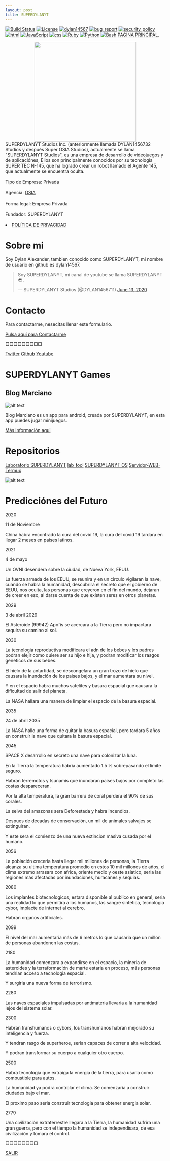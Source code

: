 ```yaml
---
layout: post
title: SUPERDYLANYT
---
```


[![Build Status](https://img.shields.io/github/stars/dylan14567/SUPERDYLANYT-OS.svg)](https://github.com/dylan14567/Laboratorio-SUPERDYLANYT)
[![License](https://img.shields.io/github/license/dylan14567/Laboratorio-SUPERDYLANYT.svg)](https://github.com/dylan14567/Laboratorio-SUPERDYLANYT/blob/master/LICENSE)
[![dylan14567](https://img.shields.io/badge/author-dylan14567-green.svg)](https://github.com/dylan14567)
[![bug_report](https://img.shields.io/badge/bug-report-red.svg)](https://github.com/dylan14567/Laboratorio-SUPERDYLANYT/blob/master/.github/ISSUE_TEMPLATE/bug_report.md)
[![security_policy](https://img.shields.io/badge/security-policy-cyan.svg)](https://github.com/dylan14567/Laboratorio-SUPERDYLANYT/blob/master/.github/SECURITY.md)
[![html](https://img.shields.io/badge/language-html%20-red.svg)](https://www.w3.org/html/)
[![JavaScript](https://img.shields.io/badge/language-JavaScript%20-yellow.svg)](https://es.wikipedia.org/wiki/JavaScript)
[![css](https://img.shields.io/badge/language-css%20-cyan.svg)](https://www.w3.org/Style/CSS/)
[![Ruby](https://img.shields.io/badge/language-Ruby-red.svg)](https://www.ruby-lang.org/)
[![Python](https://img.shields.io/badge/language-Python%20-yellow.svg)](https://www.python.org)
[![Bash](https://img.shields.io/badge/language-Bash-blue.svg)](https://www.gnu.org/software/bash/)
[PAGINA PRINCIPAL](./index.html).


<div class="separator" style="clear: both; text-align: center;">
<a href="https://1.bp.blogspot.com/-ypd7lQEm_BQ/Xok6vl64NYI/AAAAAAAAF84/xNCf39_o9DI5BiPQ-_9H_Iq83xl7FjG7ACLcBGAsYHQ/s1600/1586051713120.png" imageanchor="1" style="margin-left: 1em; margin-right: 1em;"><img border="0" data-original-height="530" data-original-width="540" height="314" src="https://1.bp.blogspot.com/-ypd7lQEm_BQ/Xok6vl64NYI/AAAAAAAAF84/xNCf39_o9DI5BiPQ-_9H_Iq83xl7FjG7ACLcBGAsYHQ/s320/1586051713120.png" width="320" /></a></div>
<div class="separator" style="clear: both; text-align: left;">
SUPERDYLANYT Studios Inc. (anteriormente llamada DYLAN1456732 Studios y después Super OSIA Studios), actualmente se llama "SUPERDYLANYT Studios", es una empresa de desarrollo de videojuegos y de aplicaciónes, Ellos son principalmente conocidos por su tecnología SUPER TEC N-145, que ha logrado crear un robot llamado el Agente 145, que actualmente se encuentra oculta.</div>
<br />
Tipo de Empresa: Privada<br />
<br />
Agencia: <a href="https://superdylanyt.blogspot.com/2020/04/organizacion-superdylanyt-de.html">OSIA</a><br />
<br />
Forma legal: Empresa Privada<br />
<br />
Fundador: SUPERDYLANYT<br />
<br />
<li><a href="../POLÍTICA-DE-PRIVACIDAD">POLÍTICA DE PRIVACIDAD</a></li>

# Sobre mi 

Soy Dylan Alexander, tambien conocido como SUPERDYLANYT,
mi nombre de usuario en github es dylan14567.

<blockquote class="twitter-tweet"><p lang="en" dir="ltr">Soy SUPERDYLANYT, mi canal de youtube se llama SUPERDYLANYT 😎.</p>&mdash; SUPERDYLANYT Studios (@DYLAN1456711) <a href="https://twitter.com/DYLAN1456711/status/1271912696888393728?ref_src=twsrc%5Etfw">June 13, 2020</a></blockquote> <script async src="https://platform.twitter.com/widgets.js" charset="utf-8"></script>

# Contacto

Para contactarme, nesecitas llenar este formulario.

<div class="share">
  <a href="contacto" class="contact">Pulsa aquí para Contactarme</a>
</div>

□□□□□□□□□

<div class="share">
  <a href="https://twitter.com/DYLAN1456711" class="tw">Twitter</a>
  <a href="https://github.com/dylan14567" class="git">Github</a>
  <a href="https://www.youtube.com/channel/UCXZow-eof6WFmu4armVahAA" class="yt">Youtube</a>
</div>

# SUPERDYLANYT Games

## Blog Marciano

![alt text](https://dylan14567.github.io/Laboratorio-SUPERDYLANYT/img/20200405_092941.jpg)

Blog Marciano es un app para android, creada por SUPERDYLANYT, en esta app puedes jugar minijuegos.

<a href="Articulos/blogmarciano">Más información aqui</a>

# Repositorios


<div class="share">
  <a href="https://github.com/dylan14567/Laboratorio-SUPERDYLANYT" class="git">Laboratorio SUPERDYLANYT</a>
  <a href="https://github.com/dylan14567/lab_tool" class="git">lab_tool</a>
  <a href="https://github.com/dylan14567/SUPERDYLANYT-OS" class="git">SUPERDYLANYT OS</a>
  <a href="https://github.com/dylan14567/Servidor-WEB-Termux" class="git">Servidor-WEB-Termux</a>
</div>

![alt text](https://raw.githubusercontent.com/dylan14567/Laboratorio-SUPERDYLANYT/master/img/20200614_105850.jpg)

# Predicciónes del Futuro

2020

11 de Noviembre

China habra encontrado la cura del covid 19, la cura del covid 19 tardara en llegar 2 meses en paises latinos.

2021

4 de mayo 

Un OVNI desendera sobre la ciudad, de Nueva York, EEUU.

La fuerza armada de los EEUU, se reunira y en un circulo vigilaran la nave, cuando se habra la humanidad, descubrira el secreto que el gobierno de EEUU, nos oculta, las personas que creyeron en el fin del mundo, dejaran de creer en eso, al darse cuenta de que existen seres en otros planetas.

2029

3 de abril 2029

El Asteroide (99942) Apofis se acercara a la Tierra pero no impactara sequira su camino al sol.

2030

La tecnologia reproductiva modificara el adn de los bebes y los padres podran elejir como quiere ser su hijo e hija, y podran modificar los rasgos geneticos de sus bebes.

El hielo de la antartidad, se descongelara un gran trozo de hielo que causara la inundación de los paises bajos, y el mar aumentara su nivel.

Y en el espacio habra muchos satelites y basura espacial que causara la dificultad de salir del planeta.

La NASA hallara una manera de limpiar el espacio de la basura espacial.

2035

24 de abril 2035

La NASA hallo una forma de quitar la basura espacial, pero tardara 5 años en construir la nave que quitara la basura espacial.

2045

SPACE X desarrollo en secreto una nave para colonizar la luna.

En la Tierra la temperatura habria aumentado 1.5 % sobrepasando el limite seguro.

Habran terremotos y tsunamis que inundaran paises bajos por completo las costas despareceran.

Por la alta temperatura, la gran barrera de coral perdera el 90% de sus corales.

La selva del amazonas sera Deforestada y habra incendios.

Despues de decadas de conservación, un mil de animales salvajes se extinguiran.

Y este sera el comienzo de una nueva extincion masiva cusada por el humano.

2056

La población creceria hasta llegar mil millones de personas, la Tierra alcanza su ultima temperatura promedio en estos 10 mil millones de años, el clima extremo arrasara con africa, oriente medio y oeste asiatico, seria las regiones más afectadas por inundaciones, huracanes y sequias.

2080


Los implantes biotecnologicos, estara disponible al publico en general, seria una realidad lo que permitira a los humanos, las sangre sintetica, tecnologia cybor, implacte de internet al cerebro.

Habran organos artificiales.

2099

El nivel del mar aumentaria más de 6 metros lo que causaria que un millon de personas abandonen las costas.

2180

La humanidad comenzara a expandirse en el espacio, la mineria de asteroides y la terraformación de marte estaria en proceso, más personas tendrian acceso a tecnologia espacial.

Y surgiria una nueva forma de terrorismo.

2280

Las naves espaciales impulsadas por antimateria llevaria a la humanidad lejos del sistema solar.

2300

Habran transhumanos o cybors, los transhumanos habran mejorado su inteligencia y fuerza.

Y tendran rasgo de superheroe, serian capaces de correr a alta velocidad.

Y podran transformar su cuerpo a cualquier otro cuerpo.

2500

Habra tecnologia que extraiga la energia de la tierra, para usarla como combustible para autos.

La humanidad ya podra controlar el clima.
Se comenzaria a construir ciudades bajo el mar.

El proximo paso seria construir tecnologia para obtener energia solar.

2779

Una civilización extraterrestre llegara a la Tierra, la humanidad sufrira una gran guerra, pero con el tiempo la humanidad se independisara, de esa civilización y tomara el control.

□□□□□□□□

[SALIR](./)
